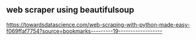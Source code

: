 ## web scraper using beautifulsoup

https://towardsdatascience.com/web-scraping-with-python-made-easy-f069ffaf7754?source=bookmarks---------19------------------
